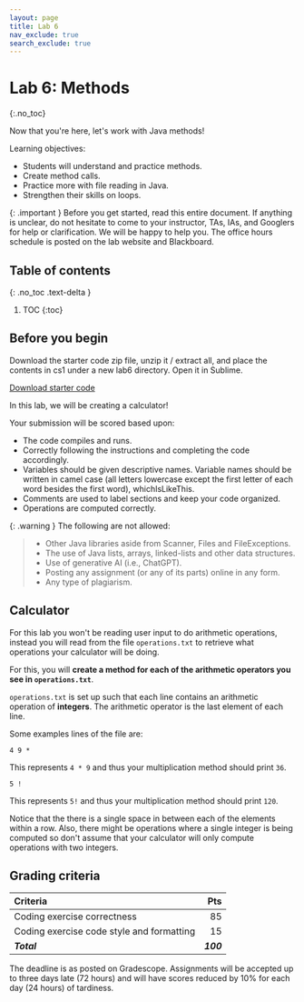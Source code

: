 ```yaml
---
layout: page
title: Lab 6
nav_exclude: true
search_exclude: true
---
```


# Lab 6: Methods
{:.no_toc}

Now that you're here, let's work with Java methods!

Learning objectives:
- Students will understand and practice methods.
- Create method calls.
- Practice more with file reading in Java.
- Strengthen their skills on loops.

{: .important }
Before you get started, read this entire document. If anything is unclear, do not
hesitate to come to your instructor, TAs, IAs, and Googlers for help or clarification. We will be happy to help
you. The office hours schedule is posted on the lab website and Blackboard.

## Table of contents
{: .no_toc .text-delta }

1. TOC
{:toc}

## Before you begin

Download the starter code zip file, unzip it / extract all, and place the contents in cs1 under a new lab6 directory. Open it in Sublime.

<a href="https://github.com/UTEP-CS-1/website/raw/main{{page.url|relative_url}}../lab7_starter.zip" class="btn btn-green">Download starter code</a>

In this lab, we will be creating a calculator!

Your submission will be scored based upon:
- The code compiles and runs.
- Correctly following the instructions and completing the code accordingly.
- Variables should be given descriptive names. Variable names should be written in camel case (all letters lowercase except the first letter of each word besides the first word), whichIsLikeThis.
- Comments are used to label sections and keep your code organized.
- Operations are computed correctly.

{: .warning }
The following are not allowed:
> - Other Java libraries aside from Scanner, Files and FileExceptions.
> - The use of Java lists, arrays, linked-lists and other data structures.
> - Use of generative AI (i.e., ChatGPT).
> - Posting any assignment (or any of its parts) online in any form.
> - Any type of plagiarism. 

## Calculator 

For this lab you won't be reading user input to do arithmetic operations, instead you will read from the file `operations.txt` to retrieve what operations your calculator will be doing.

For this, you will **create a method for each of the arithmetic operators you see in `operations.txt`**.

`operations.txt` is set up such that each line contains an arithmetic operation of **integers**. The arithmetic operator is the last element of each line.

Some examples lines of the file are:

```
4 9 *
```

This represents `4 * 9` and thus your multiplication method should print `36`.

```
5 !
```

This represents `5!` and thus your multiplication method should print `120`.

Notice that the there is a single space in between each of the elements within a row. Also, there might be operations where a single integer is being computed so don't assume that your calculator will only compute operations with two integers.


## Grading criteria

| **Criteria**                             |   **Pts** |
|:-----------------------------------------|----------:|
| Coding exercise correctness              |        85 |
| Coding exercise code style and formatting|        15 |
| **_Total_**                              | **_100_** |

The deadline is as posted on Gradescope.
Assignments will be accepted up to three days late (72 hours) and will have scores reduced by 10% for each day (24 hours) of tardiness.
